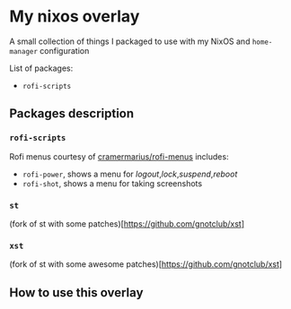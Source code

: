  # My nixos overlay
A small collection of things I packaged to use with my NixOS
and `home-manager` configuration

List of packages:

* `rofi-scripts`

## Packages description

### `rofi-scripts`

Rofi menus courtesy of [cramermarius/rofi-menus](https://github.com/cramermarius/rofi-menus)
includes:

* `rofi-power`, shows a menu for *logout*,*lock*,*suspend*,*reboot*
* `rofi-shot`, shows a menu for taking screenshots

### `st`

(fork of st with some patches)[https://github.com/gnotclub/xst]

### `xst`

(fork of st with some awesome patches)[https://github.com/gnotclub/xst]

## How to use this overlay
